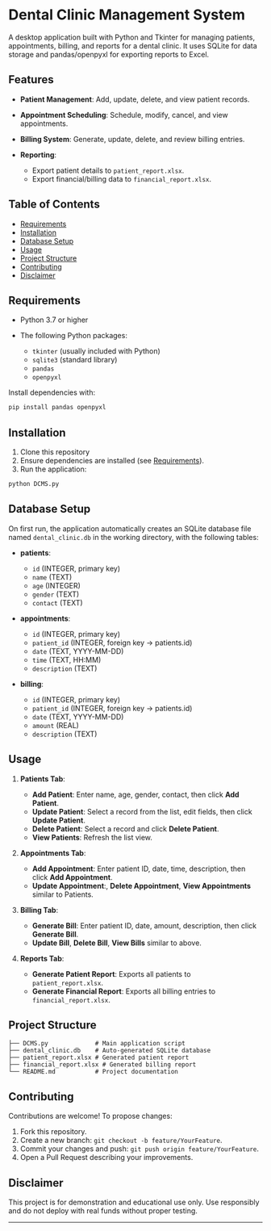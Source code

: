 # Dental Clinic Management System

A desktop application built with Python and Tkinter for managing patients, appointments, billing, and reports for a dental clinic. It uses SQLite for data storage and pandas/openpyxl for exporting reports to Excel.

## Features

* **Patient Management**: Add, update, delete, and view patient records.
* **Appointment Scheduling**: Schedule, modify, cancel, and view appointments.
* **Billing System**: Generate, update, delete, and review billing entries.
* **Reporting**:

  * Export patient details to `patient_report.xlsx`.
  * Export financial/billing data to `financial_report.xlsx`.

## Table of Contents

* [Requirements](#requirements)
* [Installation](#installation)
* [Database Setup](#database-setup)
* [Usage](#usage)
* [Project Structure](#project-structure)
* [Contributing](#contributing)
* [Disclaimer](#disclaimer)

## Requirements

* Python 3.7 or higher
* The following Python packages:

  * `tkinter` (usually included with Python)
  * `sqlite3` (standard library)
  * `pandas`
  * `openpyxl`

Install dependencies with:

```bash
pip install pandas openpyxl
```

## Installation

1. Clone this repository
2. Ensure dependencies are installed (see [Requirements](#requirements)).
3. Run the application:
```bash
python DCMS.py
````

## Database Setup

On first run, the application automatically creates an SQLite database file named `dental_clinic.db` in the working directory, with the following tables:

* **patients**:

  * `id` (INTEGER, primary key)
  * `name` (TEXT)
  * `age` (INTEGER)
  * `gender` (TEXT)
  * `contact` (TEXT)
* **appointments**:

  * `id` (INTEGER, primary key)
  * `patient_id` (INTEGER, foreign key → patients.id)
  * `date` (TEXT, YYYY-MM-DD)
  * `time` (TEXT, HH\:MM)
  * `description` (TEXT)
* **billing**:

  * `id` (INTEGER, primary key)
  * `patient_id` (INTEGER, foreign key → patients.id)
  * `date` (TEXT, YYYY-MM-DD)
  * `amount` (REAL)
  * `description` (TEXT)

## Usage

1. **Patients Tab**:

   * **Add Patient**: Enter name, age, gender, contact, then click **Add Patient**.
   * **Update Patient**: Select a record from the list, edit fields, then click **Update Patient**.
   * **Delete Patient**: Select a record and click **Delete Patient**.
   * **View Patients**: Refresh the list view.

2. **Appointments Tab**:

   * **Add Appointment**: Enter patient ID, date, time, description, then click **Add Appointment**.
   * **Update Appointment**:, **Delete Appointment**, **View Appointments** similar to Patients.

3. **Billing Tab**:

   * **Generate Bill**: Enter patient ID, date, amount, description, then click **Generate Bill**.
   * **Update Bill**, **Delete Bill**, **View Bills** similar to above.

4. **Reports Tab**:

   * **Generate Patient Report**: Exports all patients to `patient_report.xlsx`.
   * **Generate Financial Report**: Exports all billing entries to `financial_report.xlsx`.

## Project Structure

```
├── DCMS.py             # Main application script
├── dental_clinic.db    # Auto-generated SQLite database
├── patient_report.xlsx # Generated patient report
├── financial_report.xlsx # Generated billing report
└── README.md           # Project documentation
```

## Contributing

Contributions are welcome! To propose changes:

1. Fork this repository.
2. Create a new branch: `git checkout -b feature/YourFeature`.
3. Commit your changes and push: `git push origin feature/YourFeature`.
4. Open a Pull Request describing your improvements.

## Disclaimer

This project is for demonstration and educational use only. Use responsibly and do not deploy with real funds without proper testing.

---
